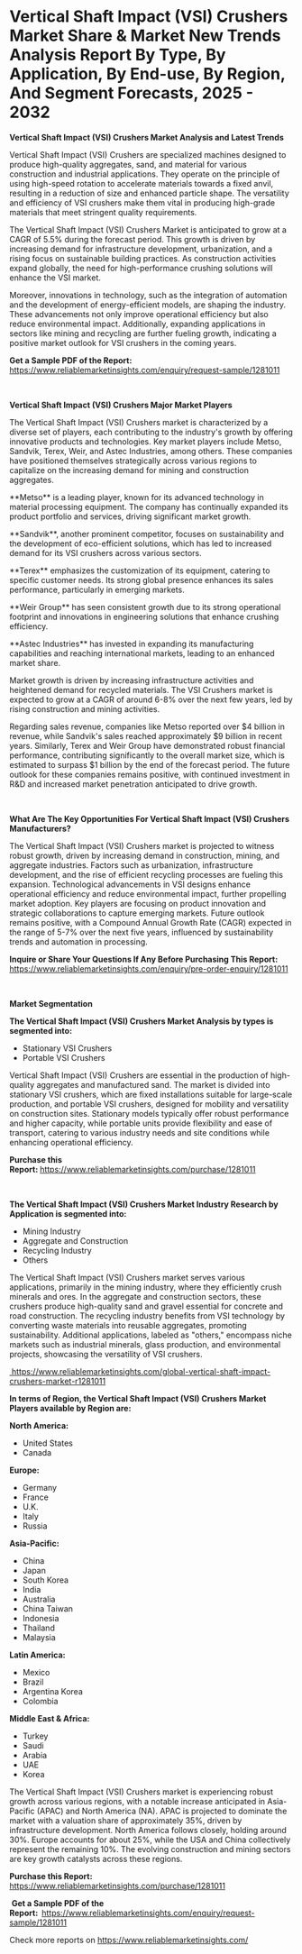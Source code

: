 <p><h1>Vertical Shaft Impact (VSI) Crushers Market Share & Market New Trends Analysis Report By Type, By Application, By End-use, By Region, And Segment Forecasts, 2025 - 2032</h1></p><p><strong>Vertical Shaft Impact (VSI) Crushers Market Analysis and Latest Trends</strong></p>
<p><p>Vertical Shaft Impact (VSI) Crushers are specialized machines designed to produce high-quality aggregates, sand, and material for various construction and industrial applications. They operate on the principle of using high-speed rotation to accelerate materials towards a fixed anvil, resulting in a reduction of size and enhanced particle shape. The versatility and efficiency of VSI crushers make them vital in producing high-grade materials that meet stringent quality requirements.</p><p>The Vertical Shaft Impact (VSI) Crushers Market is anticipated to grow at a CAGR of 5.5% during the forecast period. This growth is driven by increasing demand for infrastructure development, urbanization, and a rising focus on sustainable building practices. As construction activities expand globally, the need for high-performance crushing solutions will enhance the VSI market. </p><p>Moreover, innovations in technology, such as the integration of automation and the development of energy-efficient models, are shaping the industry. These advancements not only improve operational efficiency but also reduce environmental impact. Additionally, expanding applications in sectors like mining and recycling are further fueling growth, indicating a positive market outlook for VSI crushers in the coming years.</p></p>
<p><strong>Get a Sample PDF of the Report:&nbsp;</strong> <a href="https://www.reliablemarketinsights.com/enquiry/request-sample/1281011?utm_campaign=2209&utm_medium=2&utm_source=Github&utm_content=ia&utm_term=24032025&utm_id=vertical-shaft-impact-vsi-crushers">https://www.reliablemarketinsights.com/enquiry/request-sample/1281011</a></p>
<p>&nbsp;</p>
<p><strong>Vertical Shaft Impact (VSI) Crushers Major Market Players</strong></p>
<p><p>The Vertical Shaft Impact (VSI) Crushers market is characterized by a diverse set of players, each contributing to the industry's growth by offering innovative products and technologies. Key market players include Metso, Sandvik, Terex, Weir, and Astec Industries, among others. These companies have positioned themselves strategically across various regions to capitalize on the increasing demand for mining and construction aggregates.</p><p>**Metso** is a leading player, known for its advanced technology in material processing equipment. The company has continually expanded its product portfolio and services, driving significant market growth.</p><p>**Sandvik**, another prominent competitor, focuses on sustainability and the development of eco-efficient solutions, which has led to increased demand for its VSI crushers across various sectors.</p><p>**Terex** emphasizes the customization of its equipment, catering to specific customer needs. Its strong global presence enhances its sales performance, particularly in emerging markets.</p><p>**Weir Group** has seen consistent growth due to its strong operational footprint and innovations in engineering solutions that enhance crushing efficiency.</p><p>**Astec Industries** has invested in expanding its manufacturing capabilities and reaching international markets, leading to an enhanced market share.</p><p>Market growth is driven by increasing infrastructure activities and heightened demand for recycled materials. The VSI Crushers market is expected to grow at a CAGR of around 6-8% over the next few years, led by rising construction and mining activities.</p><p>Regarding sales revenue, companies like Metso reported over $4 billion in revenue, while Sandvik's sales reached approximately $9 billion in recent years. Similarly, Terex and Weir Group have demonstrated robust financial performance, contributing significantly to the overall market size, which is estimated to surpass $1 billion by the end of the forecast period. The future outlook for these companies remains positive, with continued investment in R&D and increased market penetration anticipated to drive growth.</p></p>
<p>&nbsp;</p>
<p><strong>What Are The Key Opportunities For Vertical Shaft Impact (VSI) Crushers Manufacturers?</strong></p>
<p><p>The Vertical Shaft Impact (VSI) Crushers market is projected to witness robust growth, driven by increasing demand in construction, mining, and aggregate industries. Factors such as urbanization, infrastructure development, and the rise of efficient recycling processes are fueling this expansion. Technological advancements in VSI designs enhance operational efficiency and reduce environmental impact, further propelling market adoption. Key players are focusing on product innovation and strategic collaborations to capture emerging markets. Future outlook remains positive, with a Compound Annual Growth Rate (CAGR) expected in the range of 5-7% over the next five years, influenced by sustainability trends and automation in processing.</p></p>
<p><strong>Inquire or Share Your Questions If Any Before Purchasing This Report:</strong> <a href="https://www.reliablemarketinsights.com/enquiry/pre-order-enquiry/1281011?utm_campaign=2209&utm_medium=2&utm_source=Github&utm_content=ia&utm_term=24032025&utm_id=vertical-shaft-impact-vsi-crushers">https://www.reliablemarketinsights.com/enquiry/pre-order-enquiry/1281011</a></p>
<p>&nbsp;</p>
<p><strong>Market Segmentation</strong></p>
<p><strong>The Vertical Shaft Impact (VSI) Crushers Market Analysis by types is segmented into:</strong></p>
<p><ul><li>Stationary VSI Crushers</li><li>Portable VSI Crushers</li></ul></p>
<p><p>Vertical Shaft Impact (VSI) Crushers are essential in the production of high-quality aggregates and manufactured sand. The market is divided into stationary VSI crushers, which are fixed installations suitable for large-scale production, and portable VSI crushers, designed for mobility and versatility on construction sites. Stationary models typically offer robust performance and higher capacity, while portable units provide flexibility and ease of transport, catering to various industry needs and site conditions while enhancing operational efficiency.</p></p>
<p><strong>Purchase this Report:&nbsp;</strong><a href="https://www.reliablemarketinsights.com/purchase/1281011?utm_campaign=2209&utm_medium=2&utm_source=Github&utm_content=ia&utm_term=24032025&utm_id=vertical-shaft-impact-vsi-crushers">https://www.reliablemarketinsights.com/purchase/1281011</a></p>
<p>&nbsp;</p>
<p><strong>The Vertical Shaft Impact (VSI) Crushers Market Industry Research by Application is segmented into:</strong></p>
<p><ul><li>Mining Industry</li><li>Aggregate and Construction</li><li>Recycling Industry</li><li>Others</li></ul></p>
<p><p>The Vertical Shaft Impact (VSI) Crushers market serves various applications, primarily in the mining industry, where they efficiently crush minerals and ores. In the aggregate and construction sectors, these crushers produce high-quality sand and gravel essential for concrete and road construction. The recycling industry benefits from VSI technology by converting waste materials into reusable aggregates, promoting sustainability. Additional applications, labeled as "others," encompass niche markets such as industrial minerals, glass production, and environmental projects, showcasing the versatility of VSI crushers.</p></p>
<p><a href="https://www.reliablemarketinsights.com/global-vertical-shaft-impact-crushers-market-r1281011?utm_campaign=2209&utm_medium=2&utm_source=Github&utm_content=ia&utm_term=24032025&utm_id=vertical-shaft-impact-vsi-crushers">&nbsp;https://www.reliablemarketinsights.com/global-vertical-shaft-impact-crushers-market-r1281011</a></p>
<p><strong>In terms of Region, the Vertical Shaft Impact (VSI) Crushers Market Players available by Region are:</strong></p>
<p>
    <p> <strong> North America: </strong>
        <ul>
            <li>United States</li>
            <li>Canada</li>
        </ul>
        </p> 
    <p> <strong> Europe: </strong>
        <ul>
            <li>Germany</li>
            <li>France</li>
            <li>U.K.</li>
            <li>Italy</li>
            <li>Russia</li>
        </ul>
        </p> 
    <p> <strong> Asia-Pacific: </strong>
        <ul>
            <li>China</li>
            <li>Japan</li>
            <li>South Korea</li>
            <li>India</li>
            <li>Australia</li>
            <li>China Taiwan</li>
            <li>Indonesia</li>
            <li>Thailand</li>
            <li>Malaysia</li>
        </ul>
        </p> 
    <p> <strong> Latin America: </strong>
        <ul>
            <li>Mexico</li>
            <li>Brazil</li>
            <li>Argentina Korea</li>
            <li>Colombia</li>
        </ul>
        </p> 
    <p> <strong> Middle East & Africa: </strong>
        <ul>
            <li>Turkey</li>
            <li>Saudi</li>
            <li>Arabia</li>
            <li>UAE</li>
            <li>Korea</li>
        </ul>
    </p>
    </p>
<p><p>The Vertical Shaft Impact (VSI) Crushers market is experiencing robust growth across various regions, with a notable increase anticipated in Asia-Pacific (APAC) and North America (NA). APAC is projected to dominate the market with a valuation share of approximately 35%, driven by infrastructure development. North America follows closely, holding around 30%. Europe accounts for about 25%, while the USA and China collectively represent the remaining 10%. The evolving construction and mining sectors are key growth catalysts across these regions.</p></p>
<p><strong>Purchase this Report: </strong><a href="https://www.reliablemarketinsights.com/purchase/1281011?utm_campaign=2209&utm_medium=2&utm_source=Github&utm_content=ia&utm_term=24032025&utm_id=vertical-shaft-impact-vsi-crushers">https://www.reliablemarketinsights.com/purchase/1281011</a></p>
<p>&nbsp;<strong>Get a Sample PDF of the Report:&nbsp;&nbsp;</strong><a href="https://www.reliablemarketinsights.com/enquiry/request-sample/1281011?utm_campaign=2209&utm_medium=2&utm_source=Github&utm_content=ia&utm_term=24032025&utm_id=vertical-shaft-impact-vsi-crushers">https://www.reliablemarketinsights.com/enquiry/request-sample/1281011</a></p>
<p><strong></strong></p>
<p>Check more reports on <a href="https://www.reliablemarketinsights.com/?utm_campaign=2209&utm_medium=2&utm_source=Github&utm_content=ia&utm_term=24032025&utm_id=vertical-shaft-impact-vsi-crushers">https://www.reliablemarketinsights.com/</a></p>